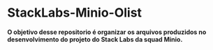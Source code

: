 # StackLabs-Minio-Olist
**O objetivo desse repositorio é organizar os arquivos produzidos no desenvolvimento do projeto do Stack Labs da squad Minio.**
